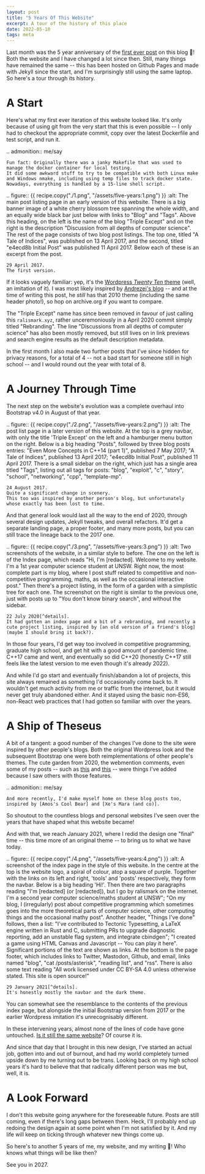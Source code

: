 ```yaml
---
layout: post
title: "5 Years Of This Website"
excerpt: A tour of the history of this place
date: 2022-05-10
tags: meta
---
```


Last month was the 5 year anniversary of the [first ever post] on this blog 🎉!
Both the website and I have changed a lot since then.
Still, many things have remained the same -- this has been hosted on Github Pages and made with Jekyll since the start, and I'm surprisingly still using the same laptop.
So here's a tour through its history.

[first ever post]: initial-post

# A Start

Here's what my first ever iteration of this website looked like.
It's only because of using git from the very start that this is even possible -- I only had to checkout the appropriate commit, copy over the latest Dockerfile and test script, and run it.

.. admonition:: me/say

	Fun fact: Originally there was a janky Makefile that was used to manage the docker container for local testing.
	It did some awkward stuff to try to be compatible with both Linux make and Windows nmake, including using temp files to track docker state.
	Nowadays, everything is handled by a 15-line shell script.

.. figure:: {{ recipe.copy("./1.png", "/assets/five-years:1.png") }}
	:alt: The main post listing page in an early version of this website.
		There is a big banner image of a white cherry blossom tree spanning the whole width, and an equally wide black bar just below with links to "Blog" and "Tags".
		Above this heading, on the left is the name of the blog "Triple Except" and on the right is the description "Discussion from all depths of computer science".
		The rest of the page consists of two blog post listings.
		The top one, titled "A Tale of Indices", was published on 13 April 2017, and the second, titled "e4ecd8b Initial Post" was published 11 April 2017.
		Below each of these is an excerpt from the post.

	29 April 2017.
	The first version.

If it looks vaguely familiar: yep, it's the [Wordpress _Twenty Ten_ theme] (well, an imitation of it).
I was most likely inspired by [Andrezej's blog] -- and at the time of writing this post, he _still_ has that 2010 theme (including the same header photo!), so hop on archive.org if you want to compare.

[Wordpress _Twenty Ten_ theme]: https://wordpress.org/themes/twentyten/
[Andrezej's blog]: https://akrzemi1.wordpress.com/

The "Triple Except" name has since been removed in favour of just calling this `ralismark.xyz`, rather unceremoniously in a April 2020 commit simply titled "Rebranding".
The line "Discussions from all depths of computer science" has also been mostly removed, but still lives on in link previews and search engine results as the default description metadata.

In the first month I also made two further posts that I've since hidden for privacy reasons, for a total of 4 -- not a bad start for someone still in high school -- and I would round out the year with total of 8.

# A Journey Through Time

The next step on the website's evolution was a complete overhaul into Bootstrap v4.0 in August of that year.

.. figure:: {{ recipe.copy("./2.png", "/assets/five-years:2.png") }}
	:alt: The post list page in a later version of this website.
		At the top is a grey navbar, with only the title 'Triple Except' on the left and a hamburger menu button on the right.
		Below is a big heading "Posts", followed by three blog posts entries:
		"Even More Concepts in C++14 (part 1)", published 7 May 2017;
		"A Tale of Indices", published 13 April 2017;
		"e4ecd8b Initial Post", published 11 April 2017.
		There is a small sidebar on the right, which just has a single area titled "Tags", listing out all tags for posts: "blog", "exploit", "c", "story", "school", "networking", "cpp", "template-mp".

	24 August 2017.
	Quite a significant change in scenery.
	This too was inspired by another person's blog, but unfortunately whose exactly has been lost to time.

And that general look would last all the way to the end of 2020, through several design updates, Jekyll tweaks, and overall refactors.
It'd get a separate landing page, a proper footer, and many more posts, but you can still trace the lineage back to the 2017 one.

.. figure:: {{ recipe.copy("./3.png", "/assets/five-years:3.png") }}
	:alt: Two screenshots of the website, in a similar style to before.
		The one on the left is of the Index page, which reads
		"Hi, I'm [redacted]. Welcome to my website.
		I'm a 1st year computer science student at UNSW.
		Right now, the most complete part is my blog, where I post stuff related to
		competitive and non-competitive programming, maths, as well as the occasional interactive post."
		Then there's a project listing, in the form of a garden with a simplistic tree for each one.
		The screenshot on the right is similar to the previous one, just with posts up to "You don't know binary search", and without the sidebar.

	22 July 2020[^details].
	It had gotten an index page and a bit of a rebranding, and recently a cute project listing, inspired by [an old version of a friend's blog] (maybe I should bring it back?).

[^details]: The redacted bits are my old name.
	~~Also, the website used to be public on github; see [this post](going-private) for why that's no longer the case.~~
	*\[update 2023-01-15: it's public again\]*

[an old version of a friend's blog]: http://htmlpreview.github.io/?https://github.com/acenturyandabit/acenturyandabit.github.io/blob/68a24395b008dde778b6576c805a4346a35f06b7/index.html

In those four years, I'd get way too involved in competitive programming, graduate high school, and get hit with a good amount of pandemic time.
C++17 came and went, and eventually so did C++20 (honestly C++17 still feels like the latest version to me even though it's already 2022).

And while I'd go start and eventually finish/abandon a lot of projects, this site always remained as something I'd occasionally come back to.
It wouldn't get much activity from me or traffic from the internet, but it would never get truly abandoned either.
And it stayed using the basic non-ES6, non-React web practices that I had gotten so familiar with over the years.

# A Ship of Theseus

A bit of a tangent: a good number of the changes I've done to the site were inspired by other people's blogs.
Both the original Wordpress look and the subsequent Bootstrap one were both reimplementations of other people's themes.
The cute garden from 2020, the webmention comments, even some of my posts -- such as [this][uses] and [this][sidenotes] -- were things I've added because I saw others with those features.

[uses]: uses
[sidenotes]: inline-notes

.. admonition:: me/say

	And more recently, I'd make myself home on these blog posts too, inspired by [Amos's Cool Bear] and [Xe's Mara (and co)].

[Xe's Mara (and co)]: https://christine.website/blog/how-mara-works-2020-09-30
[Amos's Cool Bear]: https://fasterthanli.me/articles/peeking-inside-a-rust-enum

So shoutout to the countless blogs and personal websites I've seen over the years that have shaped what this website became!

And with that, we reach January 2021, where I redid the design one "final" time -- this time more of an original theme -- to bring us to what we have today.

.. figure:: {{ recipe.copy("./4.png", "/assets/five-years:4.png") }}
	:alt: A screenshot of the index page in the style of this website.
		In the centre at the top is the website logo, a spiral of colour, atop a square of purple.
		Together with the links on its left and right, 'tools' and 'posts' respectively, they form the navbar.
		Below is a big heading 'Hi!'.
		Then there are two paragraphs reading
		"I'm [redacted] (or [redacted]), but I go by ralismark on the internet.
		I'm a second year computer science/maths student at UNSW";
		"On my blog, I (irregularly) post about competitive programming which sometimes goes into the more theoretical parts of computer science, other computing things and the occasional mathy post".
		Another header, "Things I've done" follows, then a list:
		"I've contributed to Tectonic Typesetting, a LaTeX engine written in Rust and C, submitting PRs to upgrade diagnostic reporting, add an unstable flag system, and integrate cbindgen";
		"I created a game using HTML Canvas and Javascript -- You can play it here".
		Significant portions of the text are shown as links.
		At the bottom is the page footer, which includes links to Twitter, Mastodon, Github, and email, links named "blog", "cat /posts/asterisk", "reading list", and "rss".
		There is also some text reading "All work licensed under CC BY-SA 4.0 unless otherwise stated. This site is open source!"

	29 January 2021[^details].
	It's honestly mostly the navbar and the dark theme.

You can somewhat see the resemblance to the contents of the previous index page, but alongside the initial Bootstrap version from 2017 or the earlier Wordpress imitation it's unrecognisably different.

In these intervening years, almost none of the lines of code have gone untouched.
[Is it still the same website](https://en.wikipedia.org/wiki/Ship_of_Theseus)?
Of course it is.

And since that day that I brought in this new design, I've started an actual job, gotten into and out of burnout, and had my world completely turned upside down by me turning out to be trans.
Looking back on my high school years it's hard to believe that that radically different person was me but, well, it is.

# A Look Forward

I don't this website going anywhere for the foreseeable future.
Posts are still coming, even if there's long gaps between them.
Heck, I'll probably end up redoing the design again at some point when I'm not satisfied by it.
And my life will keep on ticking through whatever new things come up.

So here's to another 5 years of me, my website, and my writing 🥂!
Who knows what things will be like then?

See you in 2027.
